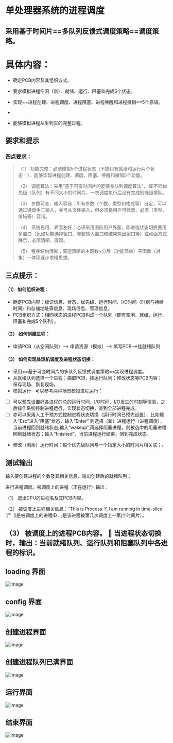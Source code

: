 # 单处理器系统的进程调度
## 采用基于时间片==多队列反馈式调度策略==调度策略。
# 具体内容：

- 确定PCB内容及其组织方式。

- 要求模拟进程空闲（新）、就绪、运行、阻塞和完成5个状态。

- 实现==进程创建、进程调度、进程阻塞、进程唤醒和进程撤销==5个原语。
- 
- 能够模拟进程从生到灭的完整过程。
## 要求和提示

### 四点要求：

> （1）	功能完整：必须模拟5个进程状态（不能只有就绪和运行两个状态！）、能够实现进程创建、调度、阻塞、唤醒和撤销5个功能。
> 
> （2）	调度算法：采用“基于可变时间片的反馈多队列调度算法”， 即不同优先级（队列）有不同大小的时间片，一次调度执行后没有完成则降级排队。
> 
> （3）	参数可变、输入容错：所有参数（个数、类型和格式等）自定，可以通过键盘手工输入，亦可从文件输入，但必须是用户可修改、必须（类型、值域等）容错。
> 
> （4）	系统易用、界面友好：必须采用图形用户界面，即进程状态切换要用多窗口（比如功能选择窗口、参数输入窗口和结果输出窗口等）或动画方式展示，必须清晰、直观。
> 
> （5）	程序结构清晰：简短清晰的主函数+分层（功能简单）子函数（对象）--体现逐步求精思想。
## 三点提示：

#### （1）	如何组织进程：
-	确定PCB内容：标识信息、状态、优先级、运行时间、I/O时间（时刻与持续时间）和存储地址等信息、现场信息、管理信息。
-	PCB组织方式：相同状态的进程PCB构成一个队列（即有空闲、就绪、运行、阻塞和完成5个队列）。

#### （2）	如何创建进程：
-  申请PCB（从空闲队列）—> 申请资源（模拟）—> 填写PCB—>挂就绪队列

#### （3）	如何实现处理机调度及进程状态切换：
- 采用==基于可变时间片的多队列反馈式调度策略==实现进程调度。
- 从就绪队列选择一个进程；摘取PCB，挂运行队列；修改状态等PCB内容； 保存现场、恢复现场。
- 模拟运行--可以参考两种场景模拟进程运行：

- [ ] 可以预先设置好各进程的总的运行时间、I/O时间、I/O发生的时刻等信息，之后操作系统控制进程运行，实现状态切换，直到全部进程完成。
- [ ] 亦可以采用人工干预方式控制进程状态切换（运行时间已预先设置），比如输入“Esc”进入“阻塞”状态，输入“Enter” 则选择（新）进程运行（进程调度），当前进程回到就绪状态;输入“wakeup”,再选择阻塞进程，则被选中的阻塞进程回到就绪状态；输入“finished”，当前进程运行结束，回到完成状态。

- 修改（剩余）运行时间：每个优先级队列与一个指定大小的时间片相关联；。
## 测试输出

输入要创建进程的个数及其相关信息，输出创建后的就绪队列；

进行进程调度。被调度上的进程（正在运行）输出：

（1）	退出CPU的进程名及其PCB内容。

（2）	被调度上进程相关信息：“This is Process ‘i’, I’am running in time-slice ‘j’”（i是被调度上的进程ID，j是该进程被第几次调度上--第j个时间片）。

（3）	被调度上的进程PCB内容。 
	当进程状态切换时，输出：当前就绪队列、运行队列和阻塞队列中各进程的标识。
---

## loading 界面
 ![image](https://github.com/Amoswish/simulateOS/blob/master/sim-picture/load.jpg?raw=true)

## config 界面
 ![image](https://github.com/Amoswish/simulateOS/blob/master/sim-picture/config.jpg?raw=true)

## 创建进程界面
 ![image](https://github.com/Amoswish/simulateOS/blob/master/sim-picture/create.jpg?raw=true)
## 创建进程队列已满界面
 ![image](https://github.com/Amoswish/simulateOS/blob/master/sim-picture/createqueuefull.jpg?raw=true)
## 运行界面
 ![image](https://github.com/Amoswish/simulateOS/blob/master/sim-picture/run.jpg?raw=true)
## 结束界面
 ![image](https://github.com/Amoswish/simulateOS/blob/master/sim-picture/finish.jpg?raw=true)